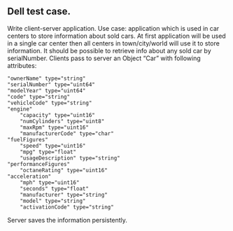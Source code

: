 ## Dell test case.
Write client-server application.
Use case: application which is used in car centers to store information
about sold cars. At first application will be used in a single car center then
all centers in town/city/world will use it to store information. It should be
possible to retrieve info about any sold car by serialNumber.
Clients pass to server an Object “Car” with following attributes:

```
"ownerName" type="string"
"serialNumber" type="uint64"
"modelYear" type="uint64"
"code" type="string"
"vehicleCode" type="string"
"engine"
    "capacity" type="uint16"
    "numCylinders" type="uint8"
    "maxRpm" type="uint16"
    "manufacturerCode" type="char"
"fuelFigures"
    "speed" type="uint16"
    "mpg" type="float"
    "usageDescription" type="string"
"performanceFigures"
    "octaneRating" type="uint16"
"acceleration"
    "mph" type="uint16"
    "seconds" type="float"
    "manufacturer" type="string"
    "model" type="string"
    "activationCode" type="string"
```

Server saves the information persistently.